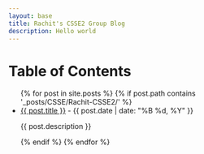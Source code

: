 ```yaml
---
layout: base
title: Rachit's CSSE2 Group Blog
description: Hello world
---
```


# Table of Contents

<ul>
  {% for post in site.posts %}
    {% if post.path contains '_posts/CSSE/Rachit-CSSE2/' %}
      <li>
        <a href="{{ post.url }}">{{ post.title }}</a> - {{ post.date | date: "%B %d, %Y" }}
        <p>{{ post.description }}</p>
      </li>
    {% endif %}
  {% endfor %}
</ul>